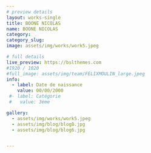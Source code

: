 ```yaml
---
# preview details
layout: works-single
title: BOONE NICOLAS
name: BOONE NICOLAS
category: 
category_slug: 
image: assets/img/works/work5.jpeg

# full details
live_preview: https://bslthemes.com
#1920 / 1020
#full_image: assets/img/team/FELIXMOULIN_large.jpeg
info:
  - label: Date de naissance
    value: 00/00/2000
 #- label: Catégorie 
 #   value: 3ème

gallery:
  - assets/img/works/work5.jpeg
  - assets/img/blog/blog8.jpg
  - assets/img/blog/blog6.jpg


---
```

